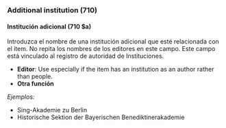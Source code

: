 ### Additional institution (710)

#### Institución adicional (710 $a)
Introduzca el nombre de una institución adicional que esté relacionada con el ítem. No repita los nombres de los editores en este campo. Este campo está vinculado al registro de autoridad de Instituciones.

- **Editor**: Use especially if the item has an institution as an author rather than people.
- **Otra función**

_Ejemplos:_

- Sing-Akademie zu Berlin
- Historische Sektion der Bayerischen Benediktinerakademie
